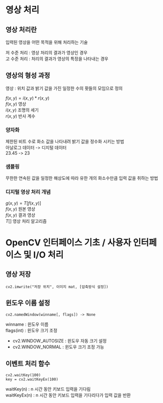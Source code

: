 # 영상 처리
## 영상 처리란
입력된 영상을 어떤 목적을 위해 처리하는 기술

저 수준 처리 : 영상 처리의 결과가 영상인 경우\
고 수준 처리 : 처리의 결과가 영상의 특정을 나타내는 경우

## 영상의 형성 과정
영상 : 위치 값과 밝기 값을 가진 일정한 수의 홧들의 모임으로 정의

$f(x,y) = i(x,y) * r(x,y)$\
$f(x,y)$ 영상\
$i(x,y)$ 조명의 세기\
$r(x,y)$ 반사 계수

### 양자화
제한된 비트 수로 화소 값을 나타내려 밝기 값을 정수화 시키는 방법\
아날로그 데이터 -> 디지털 데이터\
23.45 -> 23

### 샘플링
무한한 연속된 값을 일정한 해상도에 따라 유한 개의 화소수만큼 입력 값을 취하는 방법

### 디지털 영상 처리 개념
$g(x,y) = T[f(x,y)]$\
$f(x,y)$ 원본 영상\
$f(x,y)$ 결과 영상\
$T[]$ 영상 처리 알고리즘


# OpenCV 인터페이스 기초 / 사용자 인터페이스 및 I/O 처리
## 영상 저장
<pre><code>cv2.imwrite("저장 위치", 이미지 mat, [압축방식 설정])</code></pre>

## 윈도우 이름 설정
<pre><code>cv2.namedWindow(winname[, flags]) -> None</code></pre>
winname : 윈도우 이름\
flags(int) : 윈도우 크기 조정
* cv2.WINDOW_AUTOSIZE : 윈도우 자동 크기 설정
* cv2.WINDOW_NORMAL : 윈도우 크기 조정 가능

## 이벤트 처리 함수

<pre><code>cv2.waitKey(100)
key = cv2.waitKeyEx(100)</code></pre>
waitKey(n) : n 시간 동안 키보드 입력을 기다림\
waitKeyEx(n) : n 시간 동안 키보드 입력을 기다리다가 입력 값을 반환



<pre><code></code></pre>